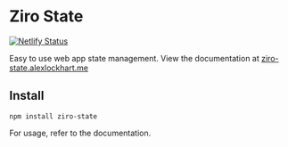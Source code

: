 # Ziro State

[![Netlify Status](https://api.netlify.com/api/v1/badges/5e767f94-f7e7-4c7b-84b1-ad3c0d8462b7/deploy-status)](https://app.netlify.com/sites/ziro-state/deploys)

Easy to use web app state management. View the documentation at [ziro-state.alexlockhart.me](http://ziro-state.alexlockhart.me/)

## Install

```
npm install ziro-state
```

For usage, refer to the documentation.
